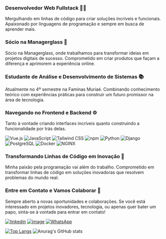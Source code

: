 ### Desenvolvedor Web Fullstack 👨‍💻
Mergulhando em linhas de código para criar soluções incríveis e funcionais. Apaixonado por linguagens de programação e sempre em busca de aprender mais.

### Sócio na Managerglass 💼
Sócio na Managerglass, onde trabalhamos para transformar ideias em projetos digitais de sucesso. Comprometido em criar produtos que façam a diferença e aprimorem a experiência online.

### Estudante de Análise e Desenvolvimento de Sistemas 📚
Atualmente no 4º semestre na Faminas Muriaé. Combinando conhecimento teórico com experiências práticas para construir um futuro promissor na área de tecnologia.

### Navegando no Frontend e Backend ⚙️
Tanto à vontade criando interfaces incríveis quanto construindo a funcionalidade por trás delas.

![Vue.js](https://img.shields.io/badge/vue.js-%234FC08D.svg?style=for-the-badge&logo=vue.js&logoColor=white)
![JavaScript](https://img.shields.io/badge/javascript-%23323330.svg?style=for-the-badge&logo=javascript&logoColor=%23F7DF1E)
![Tailwind CSS](https://img.shields.io/badge/tailwindcss-%2338B2AC.svg?style=for-the-badge&logo=tailwind-css&logoColor=white)
![npm](https://img.shields.io/badge/npm-%23CB3837.svg?style=for-the-badge&logo=npm&logoColor=white)
![Python](https://img.shields.io/badge/Python-3776AB?style=for-the-badge&logo=python&logoColor=white)
![Django](https://img.shields.io/badge/django-%23092E20.svg?style=for-the-badge&logo=django&logoColor=white)
![PostgreSQL](https://img.shields.io/badge/postgres-%23316192.svg?style=for-the-badge&logo=postgresql&logoColor=white)
![Docker](https://img.shields.io/badge/docker-%232496ED.svg?style=for-the-badge&logo=docker&logoColor=white)
![NGINX](https://img.shields.io/badge/nginx-%23009639.svg?style=for-the-badge&logo=nginx&logoColor=white)

### Transformando Linhas de Código em Inovação 🚀
Minha paixão pela programação vai além do trabalho. Comprometido em transformar linhas de código em soluções inovadoras que resolvem problemas do mundo real.

### Entre em Contato e Vamos Colaborar 🤝
Sempre aberto a novas oportunidades e colaborações. Se você está interessado em projetos inovadores, tecnologia, ou apenas quer bater um papo, sinta-se à vontade para entrar em contato!

[![linkedin](https://img.shields.io/badge/linkedin-0A66C2?style=for-the-badge&logo=linkedin&logoColor=white)](www.linkedin.com/in/pedro-lucas-lopes-de-oliveira-7a090223a/)
[![image](https://img.shields.io/badge/Instagram-E4405F?style=for-the-badge&logo=instagram&logoColor=white)](https://www.instagram.com/pedroo0974/)
[![WhatsApp](https://img.shields.io/badge/WhatsApp-25D366?style=for-the-badge&logo=whatsapp&logoColor=white)](https://wa.me/32998162682)



[![Top Langs](https://github-readme-stats.vercel.app/api/top-langs/?username=Pedro0974&layout=normal&langs_count=5&theme=radical)](https://github.com/anuraghazra/github-readme-stats)
![Anurag's GitHub stats](https://github-readme-stats.vercel.app/api?username=Pedro0974&show_icons=true&theme=radical)
 

